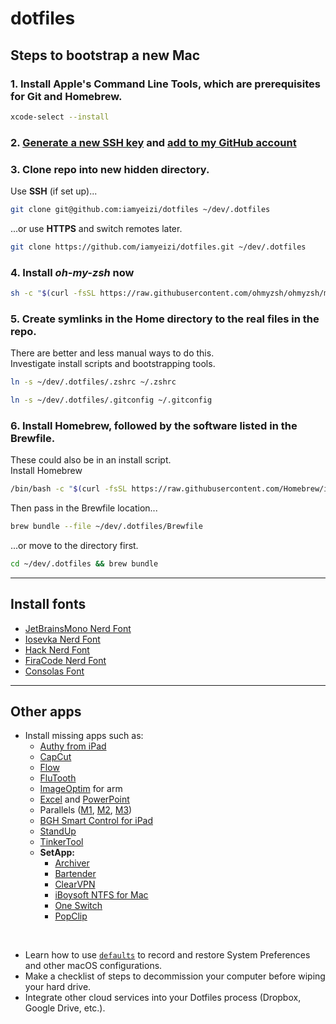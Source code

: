 # dotfiles

## Steps to bootstrap a new Mac

### 1. Install Apple's Command Line Tools, which are prerequisites for Git and Homebrew.

```zsh
xcode-select --install
```

### 2. [Generate a new SSH key](https://docs.github.com/en/authentication/connecting-to-github-with-ssh/generating-a-new-ssh-key-and-adding-it-to-the-ssh-agent) and [add to my GitHub account](https://docs.github.com/en/authentication/connecting-to-github-with-ssh/adding-a-new-ssh-key-to-your-github-account) 

### 3. Clone repo into new hidden directory.

Use **SSH** (if set up)...
```zsh
git clone git@github.com:iamyeizi/dotfiles ~/dev/.dotfiles
```
...or use **HTTPS** and switch remotes later.
```zsh
git clone https://github.com/iamyeizi/dotfiles.git ~/dev/.dotfiles
```
### 4. Install ***oh-my-zsh*** now
```zsh
sh -c "$(curl -fsSL https://raw.githubusercontent.com/ohmyzsh/ohmyzsh/master/tools/install.sh)"
```

### 5. Create symlinks in the Home directory to the real files in the repo.

There are better and less manual ways to do this.
<br/>
Investigate install scripts and bootstrapping tools.
```zsh
ln -s ~/dev/.dotfiles/.zshrc ~/.zshrc
```

```zsh
ln -s ~/dev/.dotfiles/.gitconfig ~/.gitconfig
```


### 6. Install Homebrew, followed by the software listed in the Brewfile.

These could also be in an install script.
<br/>
Install Homebrew

```zsh
/bin/bash -c "$(curl -fsSL https://raw.githubusercontent.com/Homebrew/install/HEAD/install.sh)"
```

Then pass in the Brewfile location...

```zsh
brew bundle --file ~/dev/.dotfiles/Brewfile
```

...or move to the directory first.

```zsh
cd ~/dev/.dotfiles && brew bundle
```
---
## Install fonts

- [JetBrainsMono Nerd Font](https://github.com/ryanoasis/nerd-fonts/releases/download/v3.0.0/JetBrainsMono.zip)
- [Iosevka Nerd Font](https://github.com/ryanoasis/nerd-fonts/releases/download/v3.0.0/Iosevka.zip)
- [Hack Nerd Font](https://github.com/ryanoasis/nerd-fonts/releases/download/v3.0.0/Hack.zip)
- [FiraCode Nerd Font](https://github.com/ryanoasis/nerd-fonts/releases/download/v3.0.0/FiraCode.zip)
- [Consolas Font](https://www.dafontfree.io/download/consolas/?wpdmdl=71932&refresh=6452d591647521683150225&ind=1612712158037&filename=Consolas-Font.zip)
---
## Other apps

- Install missing apps such as:
  - [Authy from iPad](https://apps.apple.com/ar/app/twilio-authy/id494168017?l=en)
  - [CapCut](https://apps.apple.com/ar/app/capcut-video-editor/id1500855883?l=en)
  - [Flow](https://apps.apple.com/ar/app/flow-focus-pomodoro-timer/id1423210932?l=en)
  - [FluTooth](https://goodsnooze.gumroad.com/l/flutooth)
  - [ImageOptim](https://imageoptim.com/ImageOptim1.9.0.tar.xz) for arm
  - [Excel](https://apps.apple.com/ar/app/microsoft-excel/id462058435?l=en&mt=12) and [PowerPoint](https://apps.apple.com/ar/app/microsoft-powerpoint/id462062816?l=en&mt=12)
  - Parallels ([M1](https://haxmac.cc/?s=parallels), [M2](https://www.torrentmac.net/?s=parallels), [M3](https://nmac.to/search/?q=parallels#gsc.tab=0&gsc.q=parallels&gsc.page=1))
  - [BGH Smart Control for iPad](https://apps.apple.com/ar/app/bgh-smart-control/id934510376?l=en)
  - [StandUp](https://apps.apple.com/ar/app/standup/id1439378680?l=en&mt=12)
  - [TinkerTool](https://www.bresink.com/osx/0TinkerTool/download.php)
  - **SetApp:**
    - [Archiver](https://setapp.com/apps/archiver)
    - [Bartender](https://setapp.com/apps/bartender)
    - [ClearVPN](https://setapp.com/apps/clearvpn)
    - [iBoysoft NTFS for Mac](https://setapp.com/apps/iboysoft-ntfs-for-mac)
    - [One Switch](https://setapp.com/apps/one-switch)
    - [PopClip](https://setapp.com/apps/popclip)
    
<br />

- Learn how to use [`defaults`](https://macos-defaults.com/#%F0%9F%99%8B-what-s-a-defaults-command) to record and restore System Preferences and other macOS configurations.
- Make a checklist of steps to decommission your computer before wiping your hard drive.
- Integrate other cloud services into your Dotfiles process (Dropbox, Google Drive, etc.).
